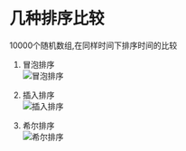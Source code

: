 # 几种排序比较
10000个随机数组,在同样时间下排序时间的比较  

1. 冒泡排序    
![冒泡排序](https://github.com/money89757/Linux-Book/blob/master/picture/%E5%86%92%E6%B3%A1%E6%8E%92%E5%BA%8F.JPG)

2. 插入排序  
![插入排序](https://github.com/money89757/Linux-Book/blob/master/picture/%E6%8F%92%E5%85%A5%E6%8E%92%E5%BA%8F.JPG)

3. 希尔排序  
![希尔排序](https://github.com/money89757/Linux-Book/blob/master/picture/%E5%B8%8C%E5%B0%94%E6%8E%92%E5%BA%8F.JPG)

